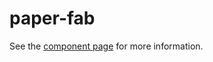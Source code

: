paper-fab
===================

See the [component page](http://www.polymer-project.org/docs/elements/paper-fab.html) for more information.
